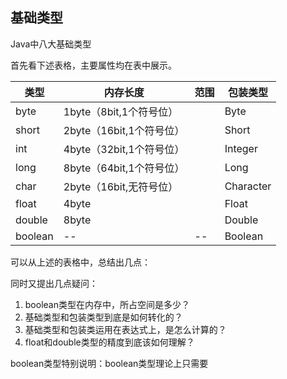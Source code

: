 基础类型
---
Java中八大基础类型

首先看下述表格，主要属性均在表中展示。

类型|内存长度|范围|包装类型
|---|---|---|---
byte|1byte（8bit,1个符号位）|&nbsp;|Byte
short|2byte（16bit,1个符号位）|&nbsp;|Short
int|4byte（32bit,1个符号位）|&nbsp;|Integer
long|8byte（64bit,1个符号位）|&nbsp;|Long
char|2byte（16bit,无符号位）|&nbsp;|Character
float|4byte|&nbsp;|Float
double|8byte|&nbsp;|Double
boolean|--|--|Boolean
 
 可以从上述的表格中，总结出几点：

 同时又提出几点疑问：
 1. boolean类型在内存中，所占空间是多少？
 2. 基础类型和包装类型到底是如何转化的？
 3. 基础类型和包装类运用在表达式上，是怎么计算的？
 4. float和double类型的精度到底该如何理解？
 
 boolean类型特别说明：boolean类型理论上只需要